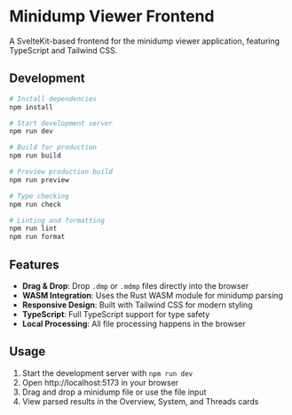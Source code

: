 # Minidump Viewer Frontend

A SvelteKit-based frontend for the minidump viewer application, featuring TypeScript and Tailwind CSS.

## Development

```bash
# Install dependencies
npm install

# Start development server
npm run dev

# Build for production
npm run build

# Preview production build
npm run preview

# Type checking
npm run check

# Linting and formatting
npm run lint
npm run format
```

## Features

- **Drag & Drop**: Drop `.dmp` or `.mdmp` files directly into the browser
- **WASM Integration**: Uses the Rust WASM module for minidump parsing
- **Responsive Design**: Built with Tailwind CSS for modern styling
- **TypeScript**: Full TypeScript support for type safety
- **Local Processing**: All file processing happens in the browser

## Usage

1. Start the development server with `npm run dev`
2. Open http://localhost:5173 in your browser
3. Drag and drop a minidump file or use the file input
4. View parsed results in the Overview, System, and Threads cards
